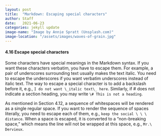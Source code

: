```yaml
---
layout: post
title:  "Markdown: Escaping special characters"
author: Staff
date:   2021-06-23
categories: jekyll update
image-name: "Image by Annie Spratt (Unsplash.com)"
image-location: "/assets/images/waves-of-grain.jpg"
---
```


#### 4.16 Escape special characters

Some characters have special meanings in the Markdown syntax. If you want these
characters verbatim, you have to escape them. For<!--more--> example, a pair of underscores
surrounding text usually makes the text italic. You need to escape the
underscores if you want verbatim underscores instead of italic text. The way to
escape a special character is to add a backslash before it, e.g., ```I do not want
\_italic text\_ here```. Similarly, if # does not indicate a section heading, you
may write ```\# This is not a heading```.

As mentioned in Section 4.12, a sequence of whitespaces will be rendered as a
single regular space. If you want to render the sequence of spaces literally,
you need to escape each of them, e.g., ```keep the social \ \ \ distance```. When a
space is escaped, it is converted to a “non-breaking space,” which means the
line will not be wrapped at this space, e.g., ```Mr.\ Dervieux```.
